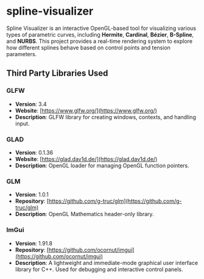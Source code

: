 # spline-visualizer
Spline Visualizer is an interactive OpenGL-based tool for visualizing various types of parametric curves, including **Hermite**, **Cardinal**, **Bézier**, **B-Spline**, and **NURBS**. 
This project provides a real-time rendering system to explore how different splines behave based on control points and tension parameters.

## Third Party Libraries Used

### GLFW
- **Version**: 3.4
- **Website**: [https://www.glfw.org/](https://www.glfw.org/)
- **Description**: GLFW library for creating windows, contexts, and handling input.

### GLAD
- **Version**: 0.1.36
- **Website**: [https://glad.dav1d.de/](https://glad.dav1d.de/)
- **Description**: OpenGL loader for managing OpenGL function pointers.

### GLM
- **Version**: 1.0.1
- **Repository**: [https://github.com/g-truc/glm](https://github.com/g-truc/glm)
- **Description**: OpenGL Mathematics header-only library.

### ImGui
- **Version**: 1.91.8
- **Repository**: [https://github.com/ocornut/imgui](https://github.com/ocornut/imgui)
- **Description**: A lightweight and immediate-mode graphical user interface library for C++. Used for debugging and interactive control panels.
